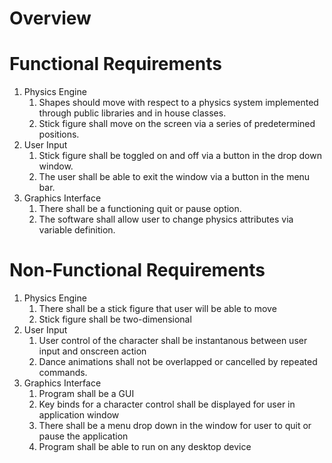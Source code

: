 
# Overview

# Functional Requirements 

1. Physics Engine
    1. Shapes should move with respect to a physics system implemented through public libraries and in house classes.
    1. Stick figure shall move on the screen via a series of predetermined positions.
2. User Input
    1. Stick figure shall be toggled on and off via a button in the drop down window.
    1. The user shall be able to exit the window via a button in the menu bar. 
3. Graphics Interface
    1. There shall be a functioning quit or pause option.
    1. The software shall allow user to change physics attributes via variable definition.

# Non-Functional Requirements

1. Physics Engine
    1. There shall be a stick figure that user will be able to move
    1. Stick figure shall be two-dimensional
2. User Input
    1. User control of the character shall be instantanous between user input and onscreen action
    1. Dance animations shall not be overlapped or cancelled by repeated commands.
3. Graphics Interface
    1. Program shall be a GUI
    1. Key binds for a character control shall be displayed for user in application window
    1. There shall be a menu drop down in the window for user to quit or pause the application
    1. Program shall be able to run on any desktop device
    